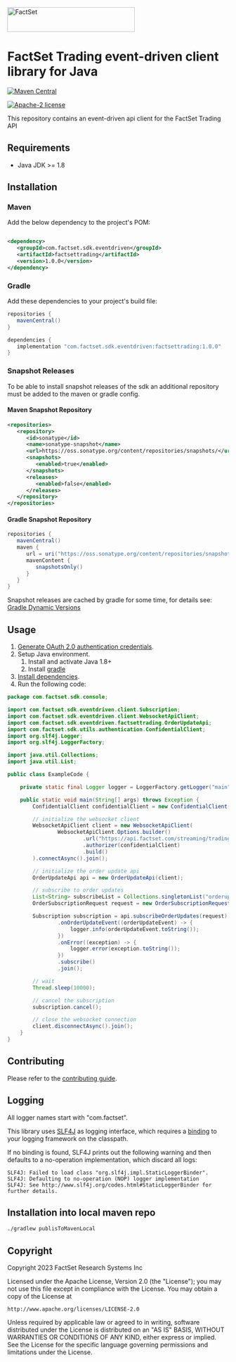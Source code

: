 <img alt="FactSet" src="https://www.factset.com/hubfs/Assets/images/factset-logo.svg" height="56" width="290">

# FactSet Trading event-driven client library for Java

[![Maven Central](https://img.shields.io/maven-central/v/com.factset.sdk.eventdriven/factsettrading)](https://search.maven.org/artifact/com.factset.sdk.eventdriven/factsettrading)

[![Apache-2 license](https://img.shields.io/badge/license-Apache2-brightgreen.svg)](https://www.apache.org/licenses/LICENSE-2.0)

This repository contains an event-driven api client for the FactSet Trading API

## Requirements

* Java JDK >= 1.8

## Installation

### Maven

Add the below dependency to the project's POM:

```xml

<dependency>
   <groupId>com.factset.sdk.eventdriven</groupId>
   <artifactId>factsettrading</artifactId>
   <version>1.0.0</version>
</dependency>
```

### Gradle

Add these dependencies to your project's build file:

```groovy
repositories {
   mavenCentral()
}

dependencies {
   implementation "com.factset.sdk.eventdriven:factsettrading:1.0.0"
}
```

### Snapshot Releases

To be able to install snapshot releases of the sdk an additional repository must be added to the maven or gradle config.

#### Maven Snapshot Repository

```xml
<repositories>
   <repository>
      <id>sonatype</id>
      <name>sonatype-snapshot</name>
      <url>https://oss.sonatype.org/content/repositories/snapshots/</url>
      <snapshots>
         <enabled>true</enabled>
      </snapshots>
      <releases>
         <enabled>false</enabled>
      </releases>
   </repository>
</repositories>
```

#### Gradle Snapshot Repository

```groovy
repositories {
   mavenCentral()
   maven {
      url = uri("https://oss.sonatype.org/content/repositories/snapshots/")
      mavenContent {
         snapshotsOnly()
      }
   }
}
```

Snapshot releases are cached by gradle for some time, for details see: [Gradle Dynamic Versions](https://docs.gradle.org/current/userguide/dynamic_versions.html#sub:declaring_dependency_with_changing_version)

## Usage

1. [Generate OAuth 2.0 authentication credentials](https://developer.factset.com/learn/authentication-oauth2).
2. Setup Java environment.
   1. Install and activate Java 1.8+
   2. Install  [gradle](https://gradle.org/install/)
3. [Install dependencies](#installation).
4. Run the following code:

```java
package com.factset.sdk.console;

import com.factset.sdk.eventdriven.client.Subscription;
import com.factset.sdk.eventdriven.client.WebsocketApiClient;
import com.factset.sdk.eventdriven.factsettrading.OrderUpdateApi;
import com.factset.sdk.utils.authentication.ConfidentialClient;
import org.slf4j.Logger;
import org.slf4j.LoggerFactory;

import java.util.Collections;
import java.util.List;

public class ExampleCode {

    private static final Logger logger = LoggerFactory.getLogger("main");

    public static void main(String[] args) throws Exception {
        ConfidentialClient confidentialClient = new ConfidentialClient("/path/to/config/file");

        // initialize the websocket client
        WebsocketApiClient client = new WebsocketApiClient(
                WebsocketApiClient.Options.builder()
                        .url("https://api.factset.com/streaming/trading/ems/v0")
                        .authorizer(confidentialClient)
                        .build()
        ).connectAsync().join();

        // initialize the order update api
        OrderUpdateApi api = new OrderUpdateApi(client);

        // subscribe to order updates
        List<String> subscribeList = Collections.singletonList("orderupdates");
        OrderSubscriptionRequest request = new OrderSubscriptionRequest(subscribeList);

        Subscription subscription = api.subscribeOrderUpdates(request)
                .onOrderUpdateEvent((orderUpdateEvent) -> {
                    logger.info(orderUpdateEvent.toString());
                })
                .onError((exception) -> {
                    logger.error(exception.toString());
                })
                .subscribe()
                .join();

        // wait
        Thread.sleep(10000);

        // cancel the subscription
        subscription.cancel();

        // close the websocket connection
        client.disconnectAsync().join();
    }
}
```

## Contributing

Please refer to the [contributing guide](CONTRIBUTING.md).

## Logging

All logger names start with "com.factset".

This library uses [SLF4J](https://www.slf4j.org/) as logging interface,
which requires a [binding](https://www.slf4j.org/manual.html#swapping) to your logging framework on the classpath.

If no binding is found, SLF4J prints out the following warning and then defaults to a no-operation
implementation, which discard all logs:

```text
SLF4J: Failed to load class "org.slf4j.impl.StaticLoggerBinder".
SLF4J: Defaulting to no-operation (NOP) logger implementation
SLF4J: See http://www.slf4j.org/codes.html#StaticLoggerBinder for further details.
```

## Installation into local maven repo

```sh
./gradlew publisToMavenLocal
```

## Copyright

Copyright 2023 FactSet Research Systems Inc

Licensed under the Apache License, Version 2.0 (the "License");
you may not use this file except in compliance with the License.
You may obtain a copy of the License at

    http://www.apache.org/licenses/LICENSE-2.0

Unless required by applicable law or agreed to in writing, software
distributed under the License is distributed on an "AS IS" BASIS,
WITHOUT WARRANTIES OR CONDITIONS OF ANY KIND, either express or implied.
See the License for the specific language governing permissions and
limitations under the License.
